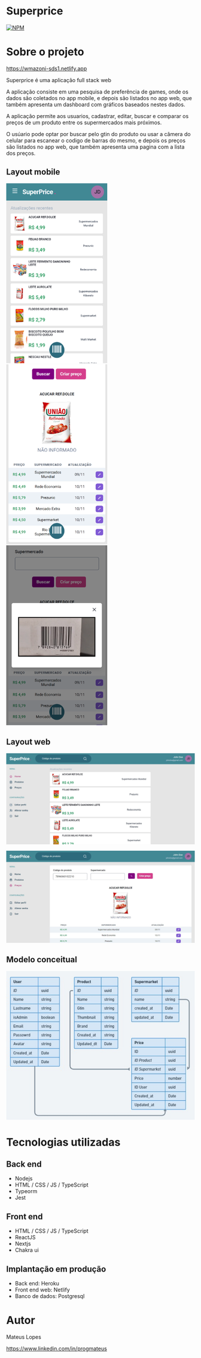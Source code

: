 # Superprice 
[![NPM](https://img.shields.io/npm/l/react)](https://github.com/devsuperior/sds1-wmazoni/blob/master/LICENSE) 

# Sobre o projeto

https://wmazoni-sds1.netlify.app

Superprice é uma aplicação full stack web 

A aplicação consiste em uma pesquisa de preferência de games, onde os dados são coletados no app mobile, e depois são listados no app web, que também apresenta um dashboard com gráficos baseados nestes dados.

A aplicação permite aos usuarios, cadastrar, editar, buscar e comparar os preços de um produto entre os supermercados mais próximos.

O usúario pode optar por buscar pelo gtin do produto ou usar a câmera do celular para escanear o codigo de barras do mesmo, e depois os preços são listados no app web, que também apresenta uma
pagina com a lista dos preços.



## Layout mobile
![Mobile 1](https://github.com/progmateus/assets/blob/main/mobile-dashboard.png?raw=true) ![Mobile 2](https://github.com/progmateus/assets/blob/main/mobile-prices.png?raw=true) ![Mobile 3](https://github.com/progmateus/assets/blob/main/mobile-scanner.png?raw=true)

## Layout web
![Web 1](https://github.com/progmateus/assets/blob/main/desktop-dashboard.jpg?raw=true)

![Web 2](https://github.com/progmateus/assets/blob/main/desktop-prices.jpg?raw=true)

## Modelo conceitual
![Modelo Conceitual](https://github.com/progmateus/assets/blob/main/model.jpg?raw=true)

# Tecnologias utilizadas
## Back end
- Nodejs
- HTML / CSS / JS / TypeScript
- Typeorm
- Jest
## Front end
- HTML / CSS / JS / TypeScript
- ReactJS
- Nextjs
- Chakra ui
## Implantação em produção
- Back end: Heroku
- Front end web: Netlify
- Banco de dados: Postgresql


# Autor

Mateus Lopes

https://www.linkedin.com/in/progmateus
